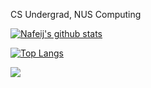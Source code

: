CS Undergrad, NUS Computing

[![Nafeij's github stats](https://github-readme-stats.vercel.app/api?username=Nafeij&count_private=true&show_icons=true&theme=transparent)](https://github.com/anuraghazra/github-readme-stats)

[![Top Langs](https://github-readme-stats.vercel.app/api/top-langs/?username=Nafeij&layout=compact&hide=actionscript,json&theme=transparent&exclude_repo=NUSH-icode-proj)](https://github.com/anuraghazra/github-readme-stats)

![](https://komarev.com/ghpvc/?username=Nafeij&color=green)
